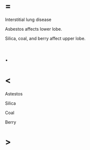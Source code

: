 # =

Interstitial lung disease

Asbestos affects lower lobe.

Silica, coal, and berry affect upper lobe.

# .

# <

Astestos

Silica

Coal

Berry

# >
